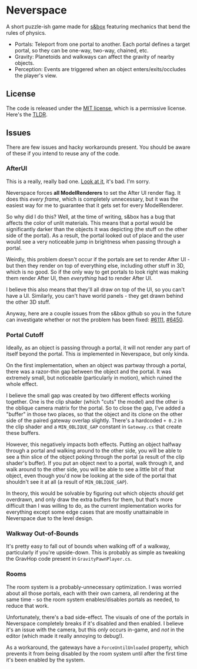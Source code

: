 # Neverspace
A short puzzle-ish game made for [s&box](https://sbox.game/pwegg/neverspace) featuring mechanics that bend the rules of physics.

- Portals: Teleport from one portal to another. Each portal defines a target portal, so they can be one-way, two-way, chained, etc.
- Gravity: Planetoids and walkways can affect the gravity of nearby objects.
- Perception: Events are triggered when an object enters/exits/occludes the player's view.

## License
The code is released under the [MIT license](LICENSE), which is a permissive license. Here's the [TLDR](https://www.tldrlegal.com/license/mit-license).

## Issues
There are few issues and hacky workarounds present. You should be aware of these if you intend to reuse any of the code.

### AfterUI
This is a really, really bad one. [Look at it](code/ForceAfterUI.cs), it's bad. I'm sorry.

Neverspace forces **all ModelRenderers** to set the After UI render flag. It does this *every frame*, which is completely unnecessary, but it was the easiest way for me to guarantee that it gets set for every ModelRenderer.

So why did I do this? Well, at the time of writing, s&box has a bug that affects the color of unlit materials. This means that a portal would be significantly darker than the objects it was depicting (the stuff on the other side of the portal). As a result, the portal looked out of place and the user would see a very noticeable jump in brightness when passing through a portal.

Weirdly, this problem doesn't occur if the portals are set to render After UI - but then they render on top of everything else, including other stuff in 3D, which is no good. So if the only way to get portals to look right was making them render After UI, then *everything* had to render After UI.

I believe this also means that they'll all draw on top of the UI, so you can't have a UI. Similarly, you can't have world panels - they get drawn behind the other 3D stuff.

Anyway, here are a couple issues from the s&box github so you in the future can investigate whether or not the problem has been fixed: [#6111](https://github.com/Facepunch/sbox-issues/issues/6111), [#6450](https://github.com/Facepunch/sbox-issues/issues/6450).

### Portal Cutoff
Ideally, as an object is passing through a portal, it will not render any part of itself beyond the portal. This *is* implemented in Neverspace, but only kinda.

On the first implementation, when an object was partway through a portal, there was a razor-thin gap between the object and the portal. It was extremely small, but noticeable (particularly in motion), which ruined the whole effect.

I believe the small gap was created by two different effects working together. One is the clip shader (which "cuts" the model) and the other is the oblique camera matrix for the portal. So to close the gap, I've added a "buffer" in those two places, so that the object and its clone on the other side of the paired gateway overlap slightly. There's a hardcoded `+ 0.2` in the clip shader and a `MIN_OBLIQUE_GAP` constant in `Gateway.cs` that create these buffers.

However, this negatively impacts both effects. Putting an object halfway through a portal and walking around to the other side, you will be able to see a thin slice of the object poking through the portal (a result of the clip shader's buffer). If you put an object next to a portal, walk through it, and walk around to the other side, you will be able to see a little bit of that object, even though you'd now be looking at the side of the portal that shouldn't see it at all (a result of `MIN_OBLIQUE_GAP`).

In theory, this would be solvable by figuring out which objects *should* get overdrawn, and only draw the extra buffers for them, but that's more difficult than I was willing to do, as the current implementation works for everything except some edge cases that are mostly unattainable in Neverspace due to the level design.

### Walkway Out-of-Bounds
It's pretty easy to fall out of bounds when walking off of a walkway, particularly if you're upside-down. This is probably as simple as tweaking the GravHop code present in `GravityPawnPlayer.cs`.

### Rooms
The room system is a probably-unnecessary optimization. I was worried about all those portals, each with their own camera, all rendering at the same time - so the room system enables/disables portals as needed, to reduce that work.

Unfortunately, there's a bad side-effect. The visuals of one of the portals in Neverspace completely breaks if it's disabled and then enabled. I believe it's an issue with the camera, but this *only* occurs in-game, and *not* in the editor (which made it really annoying to debug!).

As a workaround, the gateways have a `ForceUntilUnloaded` property, which prevents it from being disabled by the room system until after the first time it's been enabled by the system.
